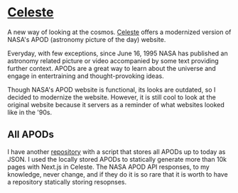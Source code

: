 # [Celeste](https://celeste-eight.vercel.app/)
A new way of looking at the cosmos. [Celeste](https://celeste-eight.vercel.app/) offers a modernized version of NASA's APOD (astronomy picture of the day) website.

Everyday, with few exceptions, since June 16, 1995 NASA has published an astronomy related picture or video accompanied by some text providing further context.
APODs are a great way to learn about the universe and engage in entertraining and thought-provoking ideas.

Though NASA's APOD website is functional, its looks are outdated, so I decided to modernize the website.
However, it is still cool to look at the original website because it servers as a reminder of what websites looked like in the '90s.


## All APODs
I have another [repository](https://github.com/pedro-valdez/all-apods) with a script that stores all APODs up to today as JSON.
I used the locally stored APODs to statically generate more than 10k pages with Next.js in Celeste.
The NASA APOD API responses, to my knowledge, never change, and if they do it is so rare that it is worth to have a repository statically storing resopnses.
